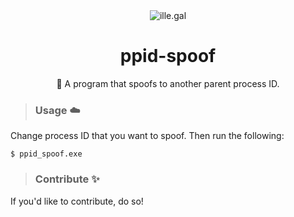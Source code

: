 <div align="center">
  <img src="https://files.catbox.moe/als1v7.png" alt="ille.gal">
  <h1>ppid-spoof</h1>
  <p>📜 A program that spoofs to another parent process ID.</p>
</div>

> ### Usage ☁️
<p>
  Change process ID that you want to spoof. Then run the following:
</p>

```
$ ppid_spoof.exe
```

> ### Contribute ✨
If you'd like to contribute, do so!
